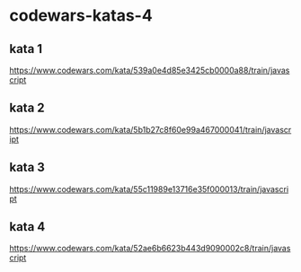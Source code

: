 # codewars-katas-4

## kata 1 

https://www.codewars.com/kata/539a0e4d85e3425cb0000a88/train/javascript

## kata 2

https://www.codewars.com/kata/5b1b27c8f60e99a467000041/train/javascript

## kata 3

https://www.codewars.com/kata/55c11989e13716e35f000013/train/javascript

## kata 4 

https://www.codewars.com/kata/52ae6b6623b443d9090002c8/train/javascript
